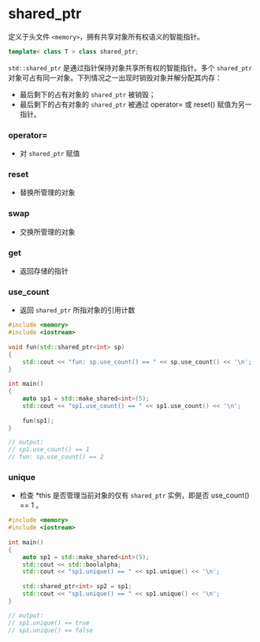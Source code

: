 # shared_ptr

定义于头文件 `<memory>`，拥有共享对象所有权语义的智能指针。

```c++
template< class T > class shared_ptr;
```

`std::shared_ptr` 是通过指针保持对象共享所有权的智能指针。多个 `shared_ptr` 对象可占有同一对象。下列情况之一出现时销毁对象并解分配其内存：

- 最后剩下的占有对象的 `shared_ptr` 被销毁；
- 最后剩下的占有对象的 `shared_ptr` 被通过 operator= 或 reset() 赋值为另一指针。

### operator=

- 对 `shared_ptr` 赋值

### reset

- 替换所管理的对象

### swap

- 交换所管理的对象

### get

- 返回存储的指针

### use_count

- 返回 `shared_ptr` 所指对象的引用计数

```cpp
#include <memory> 
#include <iostream> 
 
void fun(std::shared_ptr<int> sp)
{
    std::cout << "fun: sp.use_count() == " << sp.use_count() << '\n'; 
}
 
int main() 
{ 
    auto sp1 = std::make_shared<int>(5);
    std::cout << "sp1.use_count() == " << sp1.use_count() << '\n'; 
 
    fun(sp1);
}

// output:
// sp1.use_count() == 1
// fun: sp.use_count() == 2
```

###  unique

- 检查 *this 是否管理当前对象的仅有 `shared_ptr` 实例，即是否 use_count() == 1 。

```c++
#include <memory> 
#include <iostream> 
 
int main() 
{ 
    auto sp1 = std::make_shared<int>(5);
    std::cout << std::boolalpha;
    std::cout << "sp1.unique() == " << sp1.unique() << '\n'; 
 
    std::shared_ptr<int> sp2 = sp1; 
    std::cout << "sp1.unique() == " << sp1.unique() << '\n'; 
}

// output:
// sp1.unique() == true
// sp1.unique() == false
```

